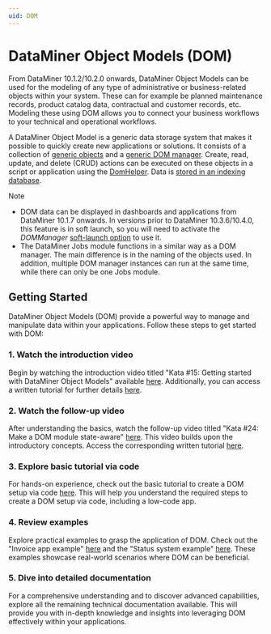 ```yaml
---
uid: DOM
---
```


# DataMiner Object Models (DOM)

From DataMiner 10.1.2/10.2.0 onwards, DataMiner Object Models can be used for the modeling of any type of administrative or business-related objects within your system. These can for example be planned maintenance records, product catalog data, contractual and customer records, etc. Modeling these using DOM allows you to connect your business workflows to your technical and operational workflows.

A DataMiner Object Model is a generic data storage system that makes it possible to quickly create new applications or solutions. It consists of a collection of [generic objects](xref:DOM_objects) and a [generic DOM manager](xref:DOM_managers). Create, read, update, and delete (CRUD) actions can be executed on these objects in a script or application using the [DomHelper](xref:DomHelper_class). Data is [stored in an indexing database](xref:DOM_data_storage).

> [!NOTE]
>
> - DOM data can be displayed in dashboards and applications from DataMiner 10.1.7 onwards. In versions prior to DataMiner 10.3.6/10.4.0, this feature is in soft launch, so you will need to activate the *DOMManager* [soft-launch option](xref:SoftLaunchOptions) to use it.  
> - The DataMiner Jobs module functions in a similar way as a DOM manager. The main difference is in the naming of the objects used. In addition, multiple DOM manager instances can run at the same time, while there can only be one Jobs module.

## Getting Started

DataMiner Object Models (DOM) provide a powerful way to manage and manipulate data within your applications. Follow these steps to get started with DOM:

### 1. Watch the introduction video

   Begin by watching the introduction video titled "Kata #15: Getting started with DataMiner Object Models" available [here](https://community.dataminer.services/video/kata-15-getting-started-with-dataminer-object-models/). Additionally, you can access a written tutorial for further details [here](xref:DOM_Getting_Started_With_DOM).

### 2. Watch the follow-up video

   After understanding the basics, watch the follow-up video titled "Kata #24: Make a DOM module state-aware" [here](https://community.dataminer.services/video/kata-24-make-a-dom-module-state-aware/). This video builds upon the introductory concepts. Access the corresponding written tutorial [here](xref:DOM_Making_DOM_Stateful).

### 3. Explore basic tutorial via code

   For hands-on experience, check out the basic tutorial to create a DOM setup via code [here](xref:DOM_Create_Basic_Setup). This will help you understand the required steps to create a DOM setup via code, including a low-code app.

### 4. Review examples

   Explore practical examples to grasp the application of DOM. Check out the "Invoice app example" [here](xref:DOM_Invoice_app_example) and the "Status system example" [here](xref:DOM_status_system_example). These examples showcase real-world scenarios where DOM can be beneficial.

### 5. Dive into detailed documentation

   For a comprehensive understanding and to discover advanced capabilities, explore all the remaining technical documentation available. This will provide you with in-depth knowledge and insights into leveraging DOM effectively within your applications.
